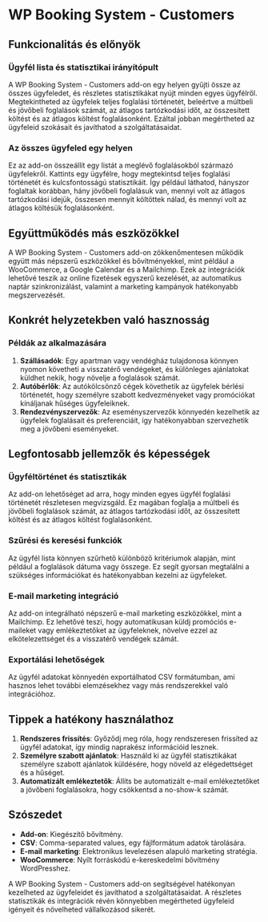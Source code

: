 # WP Booking System - Customers

## Funkcionalitás és előnyök

### Ügyfél lista és statisztikai irányítópult

A WP Booking System - Customers add-on egy helyen gyűjti össze az összes ügyfeledet, és részletes statisztikákat nyújt minden egyes ügyfélről. Megtekintheted az ügyfelek teljes foglalási történetét, beleértve a múltbeli és jövőbeli foglalások számát, az átlagos tartózkodási időt, az összesített költést és az átlagos költést foglalásonként. Ezáltal jobban megértheted az ügyfeleid szokásait és javíthatod a szolgáltatásaidat.

### Az összes ügyfeled egy helyen

Ez az add-on összeállít egy listát a meglévő foglalásokból származó ügyfelekről. Kattints egy ügyfélre, hogy megtekintsd teljes foglalási történetét és kulcsfontosságú statisztikáit. Így például láthatod, hányszor foglaltak korábban, hány jövőbeli foglalásuk van, mennyi volt az átlagos tartózkodási idejük, összesen mennyit költöttek nálad, és mennyi volt az átlagos költésük foglalásonként.

## Együttműködés más eszközökkel

A WP Booking System - Customers add-on zökkenőmentesen működik együtt más népszerű eszközökkel és bővítményekkel, mint például a WooCommerce, a Google Calendar és a Mailchimp. Ezek az integrációk lehetővé teszik az online fizetések egyszerű kezelését, az automatikus naptár szinkronizálást, valamint a marketing kampányok hatékonyabb megszervezését.

## Konkrét helyzetekben való hasznosság

### Példák az alkalmazására

1. **Szállásadók**: Egy apartman vagy vendégház tulajdonosa könnyen nyomon követheti a visszatérő vendégeket, és különleges ajánlatokat küldhet nekik, hogy növelje a foglalások számát.
2. **Autóbérlők**: Az autókölcsönző cégek követhetik az ügyfelek bérlési történetét, hogy személyre szabott kedvezményeket vagy promóciókat kínáljanak hűséges ügyfeleiknek.
3. **Rendezvényszervezők**: Az eseményszervezők könnyedén kezelhetik az ügyfelek foglalásait és preferenciáit, így hatékonyabban szervezhetik meg a jövőbeni eseményeket.

## Legfontosabb jellemzők és képességek

### Ügyféltörténet és statisztikák

Az add-on lehetőséget ad arra, hogy minden egyes ügyfél foglalási történetét részletesen megvizsgáld. Ez magában foglalja a múltbeli és jövőbeli foglalások számát, az átlagos tartózkodási időt, az összesített költést és az átlagos költést foglalásonként.

### Szűrési és keresési funkciók

Az ügyfél lista könnyen szűrhető különböző kritériumok alapján, mint például a foglalások dátuma vagy összege. Ez segít gyorsan megtalálni a szükséges információkat és hatékonyabban kezelni az ügyfeleket.

### E-mail marketing integráció

Az add-on integrálható népszerű e-mail marketing eszközökkel, mint a Mailchimp. Ez lehetővé teszi, hogy automatikusan küldj promóciós e-maileket vagy emlékeztetőket az ügyfeleknek, növelve ezzel az elkötelezettséget és a visszatérő vendégek számát.

### Exportálási lehetőségek

Az ügyfél adatokat könnyedén exportálhatod CSV formátumban, ami hasznos lehet további elemzésekhez vagy más rendszerekkel való integrációhoz.

## Tippek a hatékony használathoz

1. **Rendszeres frissítés**: Győződj meg róla, hogy rendszeresen frissíted az ügyfél adatokat, így mindig naprakész információid lesznek.
2. **Személyre szabott ajánlatok**: Használd ki az ügyfél statisztikákat személyre szabott ajánlatok küldésére, hogy növeld az elégedettséget és a hűséget.
3. **Automatizált emlékeztetők**: Állíts be automatizált e-mail emlékeztetőket a jövőbeni foglalásokra, hogy csökkentsd a no-show-k számát.

## Szószedet

- **Add-on**: Kiegészítő bővítmény.
- **CSV**: Comma-separated values, egy fájlformátum adatok tárolására.
- **E-mail marketing**: Elektronikus levelezésen alapuló marketing stratégia.
- **WooCommerce**: Nyílt forráskódú e-kereskedelmi bővítmény WordPresshez.

A WP Booking System - Customers add-on segítségével hatékonyan kezelheted az ügyfeleidet és javíthatod a szolgáltatásaidat. A részletes statisztikák és integrációk révén könnyebben megértheted ügyfeleid igényeit és növelheted vállalkozásod sikerét.